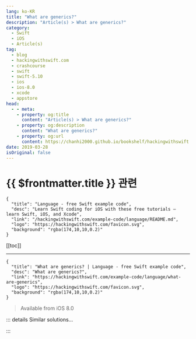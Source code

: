 ```yaml
---
lang: ko-KR
title: "What are generics?"
description: "Article(s) > What are generics?"
category:
  - Swift
  - iOS
  - Article(s)
tag: 
  - blog
  - hackingwithswift.com
  - crashcourse
  - swift
  - swift-5.10
  - ios
  - ios-8.0
  - xcode
  - appstore
head:
  - - meta:
    - property: og:title
      content: "Article(s) > What are generics?"
    - property: og:description
      content: "What are generics?"
    - property: og:url
      content: https://chanhi2000.github.io/bookshelf/hackingwithswift.com/example-code/language/what-are-generics.html
date: 2019-03-28
isOriginal: false
---
```


# {{ $frontmatter.title }} 관련

```component VPCard
{
  "title": "Language - free Swift example code",
  "desc": "Learn Swift coding for iOS with these free tutorials – learn Swift, iOS, and Xcode",
  "link": "/hackingwithswift.com/example-code/language/README.md",
  "logo": "https://hackingwithswift.com/favicon.svg",
  "background": "rgba(174,10,10,0.2)"
}
```

[[toc]]

---

```component VPCard
{
  "title": "What are generics? | Language - free Swift example code",
  "desc": "What are generics?",
  "link": "https://hackingwithswift.com/example-code/language/what-are-generics",
  "logo": "https://hackingwithswift.com/favicon.svg",
  "background": "rgba(174,10,10,0.2)"
}
```

> Available from iOS 8.0

<!-- TODO: 작성 -->

<!-- 
Generics are a way of making one data type act in a variety of ways depending on how it is created. You’ve already used them whether you realized or not: Swift has an `Array` type, but it is *generic* – it doesn’t contain any sort of specific data. Instead, you ask for arrays that hold specific kinds of data by using things like `[String]` to get a string array.

It’s not hard to create generics of your own, and to demonstrate that we’re going to create a simple `Queue` type. These are first-in, first-out data structures (FIFO), which means you add things to the back and remove them from the front – much like a real-life queue.

We want this queue to be generic, and in Swift you do that by writing the name of a generic placeholder inside angle brackets, like this: `struct Queue<T> {`. That `T` doesn’t mean anything special – it could have been `R` or `Element` – but `T` is commonly used.

Inside the queue we’re going to have an internal array tracking the items we’re storing, and we’ll write methods to add and remove items.

Here’s the complete `Queue` struct:

```swift
struct Queue<T> {
    private var internalArray = [T]()

    var count: Int {
        return internalArray.count
    }

    mutating func add(_ item: T) {
        internalArray.append(item)
    }

    mutating func remove() -> T? {
        if internalArray.count > 0 {
            return internalArray.removeFirst()
        } else {
            return nil
        }
    }
}
```

You can now create a queue to store any object you want. For example, this create a queue of integers:

```swift
let queue = Queue<Int>()
```

-->

::: details Similar solutions…

<!--
/example-code/language/how-to-use-compiler-directives-to-detect-the-ios-simulator">How to use compiler directives to detect the iOS Simulator 
/example-code/language/how-to-check-for-valid-method-input-using-the-guard-keyword">How to check for valid method input using the guard keyword 
/example-code/language/how-to-convert-a-string-to-an-nsstring">How to convert a string to an NSString 
/example-code/language/what-is-a-protocol-associated-type">What is a protocol associated type? 
/example-code/language/tips-for-android-developers-switching-to-swift">Tips for Android developers switching to Swift</a>
-->

:::

